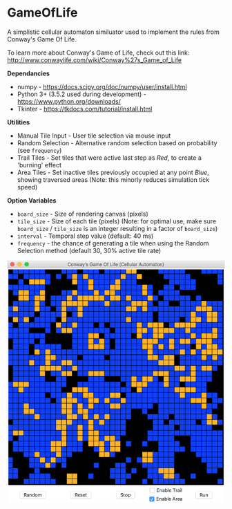 # GameOfLife
A simplistic cellular automaton similuator used to implement the rules from Conway's Game Of Life.

To learn more about Conway's Game of Life, check out this link: http://www.conwaylife.com/wiki/Conway%27s_Game_of_Life

**Dependancies**
* numpy - https://docs.scipy.org/doc/numpy/user/install.html
* Python 3+ (3.5.2 used during development) - https://www.python.org/downloads/
* Tkinter - https://tkdocs.com/tutorial/install.html

**Utilities**
* Manual Tile Input - User tile selection via mouse input
* Random Selection - Alternative random selection based on probability (see `frequency`)
* Trail Tiles - Set tiles that were active last step as *Red*, to create a 'burning' effect
* Area Tiles - Set inactive tiles previously occupied at any point *Blue*, showing traversed areas (Note: this minorly reduces simulation tick speed)

**Option Variables**
* `board_size` - Size of rendering canvas (pixels)
* `tile_size` - Size of each tile (pixels) (Note: for optimal use, make sure `board_size` / `tile_size` is an integer resulting in a factor of `board_size`)
* `interval` - Temporal step value (default: 40 ms)
* `frequency` - the chance of generating a tile when using the Random Selection method (default 30, 30% active tile rate)

![Alt text](https://raw.githubusercontent.com/GPSci/GameOfLife/master/screenshot.png?token=AQoSE7OwmK8y4vwXekDXQ7UPOD98bm66ks5bfz5twA%3D%3D "Title")
